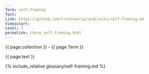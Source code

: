 ```yaml
---
Term: self-framing
Text: 
Link: https://github.com/trustoverip/acdc/wiki/self-framing.md
Videostart: 
Level: 7
permalink: /term_self-framing.html
---
```


{{ page.collection }} - {{ page.Term }}

   {{ page.text }}

{% include_relative glossary/self-framing.md %}
